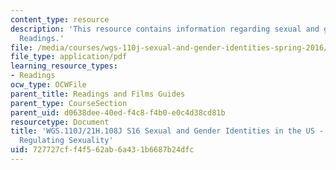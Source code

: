 ```yaml
---
content_type: resource
description: 'This resource contains information regarding sexual and gender identities:
  Readings.'
file: /media/courses/wgs-110j-sexual-and-gender-identities-spring-2016/727727cff4f562ab6a431b6687b24dfc_MITWGS_110JS16_Sexuality.pdf
file_type: application/pdf
learning_resource_types:
- Readings
ocw_type: OCWFile
parent_title: Readings and Films Guides
parent_type: CourseSection
parent_uid: d0638dee-40ed-f4c8-f4b0-e0c4d38cd81b
resourcetype: Document
title: 'WGS.110J/21H.108J S16 Sexual and Gender Identities in the US - Reading Guides:
  Regulating Sexuality'
uid: 727727cf-f4f5-62ab-6a43-1b6687b24dfc
---
```

